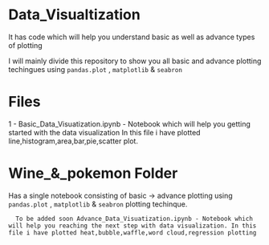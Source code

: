 # Data_Visualtization
It has code which will help you understand basic as well as advance types of plotting

I will mainly divide this repository to show you all basic and advance plotting techingues using `pandas.plot` , `matplotlib` & `seabron`

# Files 
  1 - Basic_Data_Visuatization.ipynb - Notebook which will help you getting started with the data visualization
                                 In this file i have plotted line,histogram,area,bar,pie,scatter plot.
  

# Wine_&_pokemon Folder 
   Has a single notebook consisting of basic -> advance plotting using `pandas.plot` , `matplotlib` & `seabron` plotting techinque.

`  To be added soon
             Advance_Data_Visuatization.ipynb - Notebook which will help you reaching the next step with data visualization.
                                                In this file i have plotted heat,bubble,waffle,word cloud,regression plotting`
